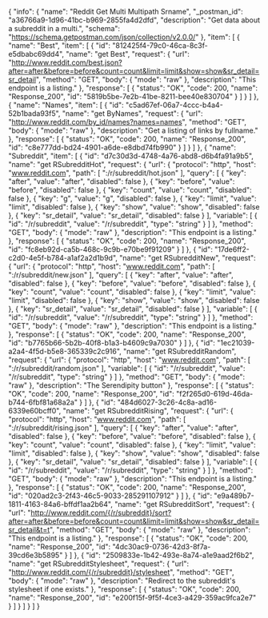 {
  "info": {
    "name": "Reddit Get Multi Multipath Srname",
    "_postman_id": "a36766a9-1d96-41bc-b969-2855fa4d2dfd",
    "description": "Get data about a subreddit in a multi.",
    "schema": "https://schema.getpostman.com/json/collection/v2.0.0/"
  },
  "item": [
    {
      "name": "Best",
      "item": [
        {
          "id": "812425f4-79c0-46ca-8c3f-e5dbabc69dd4",
          "name": "get&nbsp;Best",
          "request": {
            "url": "http://www.reddit.com/best.json?after=after&before=before&count=count&limit=limit&show=show&sr_detail=sr_detail",
            "method": "GET",
            "body": {
              "mode": "raw"
            },
            "description": "This endpoint is a listing."
          },
          "response": [
            {
              "status": "OK",
              "code": 200,
              "name": "Response_200",
              "id": "5819b5be-7e2b-41be-8211-bee40e830704"
            }
          ]
        }
      ]
    },
    {
      "name": "Names",
      "item": [
        {
          "id": "c5ad67ef-06a7-4ccc-b4a4-52b1bada93f5",
          "name": "get&nbsp;ByNames",
          "request": {
            "url": "http://www.reddit.com/by_id/names?names=names",
            "method": "GET",
            "body": {
              "mode": "raw"
            },
            "description": "Get a listing of links by fullname."
          },
          "response": [
            {
              "status": "OK",
              "code": 200,
              "name": "Response_200",
              "id": "c8e777dd-bd24-4901-a6de-e8dbd74fb990"
            }
          ]
        }
      ]
    },
    {
      "name": "Subreddit",
      "item": [
        {
          "id": "d7c30d3d-4748-4a76-abd8-d6b4fa91a9b5",
          "name": "get&nbsp;RSubredditHot",
          "request": {
            "url": {
              "protocol": "http",
              "host": "www.reddit.com",
              "path": [
                ":/r/subreddit/hot.json"
              ],
              "query": [
                {
                  "key": "after",
                  "value": "after",
                  "disabled": false
                },
                {
                  "key": "before",
                  "value": "before",
                  "disabled": false
                },
                {
                  "key": "count",
                  "value": "count",
                  "disabled": false
                },
                {
                  "key": "g",
                  "value": "g",
                  "disabled": false
                },
                {
                  "key": "limit",
                  "value": "limit",
                  "disabled": false
                },
                {
                  "key": "show",
                  "value": "show",
                  "disabled": false
                },
                {
                  "key": "sr_detail",
                  "value": "sr_detail",
                  "disabled": false
                }
              ],
              "variable": [
                {
                  "id": "/r/subreddit",
                  "value": "/r/subreddit",
                  "type": "string"
                }
              ]
            },
            "method": "GET",
            "body": {
              "mode": "raw"
            },
            "description": "This endpoint is a listing."
          },
          "response": [
            {
              "status": "OK",
              "code": 200,
              "name": "Response_200",
              "id": "fc8eb92d-ca5b-468c-9c9b-e70be9f91209"
            }
          ]
        },
        {
          "id": "17de6ff2-c2d0-4e5f-b784-a1af2a2d1b9d",
          "name": "get&nbsp;RSubredditNew",
          "request": {
            "url": {
              "protocol": "http",
              "host": "www.reddit.com",
              "path": [
                ":/r/subreddit/new.json"
              ],
              "query": [
                {
                  "key": "after",
                  "value": "after",
                  "disabled": false
                },
                {
                  "key": "before",
                  "value": "before",
                  "disabled": false
                },
                {
                  "key": "count",
                  "value": "count",
                  "disabled": false
                },
                {
                  "key": "limit",
                  "value": "limit",
                  "disabled": false
                },
                {
                  "key": "show",
                  "value": "show",
                  "disabled": false
                },
                {
                  "key": "sr_detail",
                  "value": "sr_detail",
                  "disabled": false
                }
              ],
              "variable": [
                {
                  "id": "/r/subreddit",
                  "value": "/r/subreddit",
                  "type": "string"
                }
              ]
            },
            "method": "GET",
            "body": {
              "mode": "raw"
            },
            "description": "This endpoint is a listing."
          },
          "response": [
            {
              "status": "OK",
              "code": 200,
              "name": "Response_200",
              "id": "b7765b66-5b2b-40f8-b1a3-b4609c9a7030"
            }
          ]
        },
        {
          "id": "1ec21039-a2a4-4f5d-b5e8-365339c2c916",
          "name": "get&nbsp;RSubredditRandom",
          "request": {
            "url": {
              "protocol": "http",
              "host": "www.reddit.com",
              "path": [
                ":/r/subreddit/random.json"
              ],
              "variable": [
                {
                  "id": "/r/subreddit",
                  "value": "/r/subreddit",
                  "type": "string"
                }
              ]
            },
            "method": "GET",
            "body": {
              "mode": "raw"
            },
            "description": "The Serendipity button"
          },
          "response": [
            {
              "status": "OK",
              "code": 200,
              "name": "Response_200",
              "id": "f2f265d0-619d-46da-b744-6fbf81a68a2a"
            }
          ]
        },
        {
          "id": "484d6027-3c26-4c8a-ad16-6339e60bcff0",
          "name": "get&nbsp;RSubredditRising",
          "request": {
            "url": {
              "protocol": "http",
              "host": "www.reddit.com",
              "path": [
                ":/r/subreddit/rising.json"
              ],
              "query": [
                {
                  "key": "after",
                  "value": "after",
                  "disabled": false
                },
                {
                  "key": "before",
                  "value": "before",
                  "disabled": false
                },
                {
                  "key": "count",
                  "value": "count",
                  "disabled": false
                },
                {
                  "key": "limit",
                  "value": "limit",
                  "disabled": false
                },
                {
                  "key": "show",
                  "value": "show",
                  "disabled": false
                },
                {
                  "key": "sr_detail",
                  "value": "sr_detail",
                  "disabled": false
                }
              ],
              "variable": [
                {
                  "id": "/r/subreddit",
                  "value": "/r/subreddit",
                  "type": "string"
                }
              ]
            },
            "method": "GET",
            "body": {
              "mode": "raw"
            },
            "description": "This endpoint is a listing."
          },
          "response": [
            {
              "status": "OK",
              "code": 200,
              "name": "Response_200",
              "id": "020ad2c3-2f43-46c5-9033-285291107912"
            }
          ]
        },
        {
          "id": "e9a489b7-1811-4163-84a6-bffdf1aa2b64",
          "name": "get&nbsp;RSubredditSort",
          "request": {
            "url": "http://www.reddit.com/{/r/subreddit}/sort?after=after&before=before&count=count&limit=limit&show=show&sr_detail=sr_detail&t=t",
            "method": "GET",
            "body": {
              "mode": "raw"
            },
            "description": "This endpoint is a listing."
          },
          "response": [
            {
              "status": "OK",
              "code": 200,
              "name": "Response_200",
              "id": "4dc30ac9-0736-42d3-8f7a-39cd6e3b5895"
            }
          ]
        },
        {
          "id": "2509833e-1b42-493e-8a74-a1e9aad2f6b2",
          "name": "get&nbsp;RSubredditStylesheet",
          "request": {
            "url": "http://www.reddit.com/{/r/subreddit}/stylesheet",
            "method": "GET",
            "body": {
              "mode": "raw"
            },
            "description": "Redirect to the subreddit&#39;s stylesheet if one exists."
          },
          "response": [
            {
              "status": "OK",
              "code": 200,
              "name": "Response_200",
              "id": "e200f15f-9f5f-4ce3-a429-359ac9fca2e7"
            }
          ]
        }
      ]
    }
  ]
}